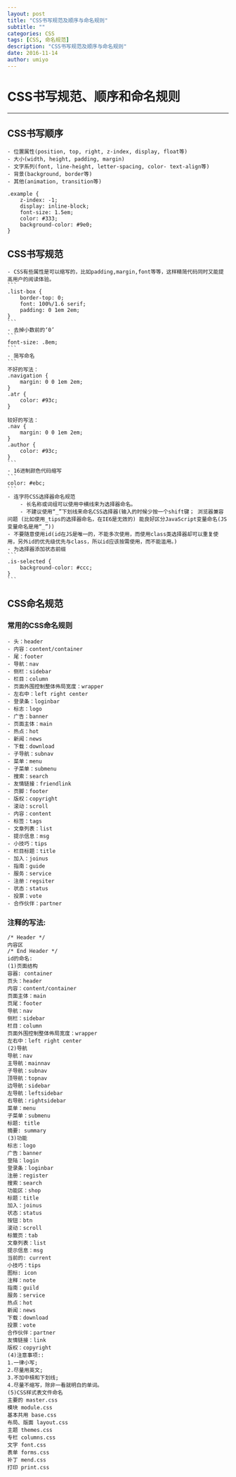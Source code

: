 ```yaml
---
layout: post
title: "CSS书写规范及顺序与命名规则"
subtitle: ""
categories: CSS
tags: [CSS, 命名规范]
description: "CSS书写规范及顺序与命名规则"
date: 2016-11-14
author: umiyo
---
```

# CSS书写规范、顺序和命名规则
---

## CSS书写顺序
    - 位置属性(position, top, right, z-index, display, float等)
    - 大小(width, height, padding, margin)
    - 文字系列(font, line-height, letter-spacing, color- text-align等)
    - 背景(background, border等)
    - 其他(animation, transition等)
```
.example {
    z-index: -1;
    display: inline-block;
    font-size: 1.5em;
    color: #333;
    background-color: #9e0;
}
```
## CSS书写规范  
    - CSS有些属性是可以缩写的，比如padding,margin,font等等，这样精简代码同时又能提高用户的阅读体验。
    ```
    .list-box {
        border-top: 0;
        font: 100%/1.6 serif;
        padding: 0 1em 2em;
    }
    ```
    - 去掉小数前的‘0’
    ```
    font-size: .8em;
    ```
    - 简写命名
    ```
    不好的写法：
    .navigation {
        margin: 0 0 1em 2em;
    }
    .atr {
        color: #93c;
    }

    较好的写法：
    .nav {
        margin: 0 0 1em 2em;
    }
    .author {
        color: #93c;
    }
    ```
    - 16进制颜色代码缩写
    ```
    color: #ebc;
    ```
    - 连字符CSS选择器命名规范
        - 长名称或词组可以使用中横线来为选择器命名。
        - 不建议使用“_”下划线来命名CSS选择器(输入的时候少按一个shift键； 浏览器兼容问题 (比如使用_tips的选择器命名，在IE6是无效的) 能良好区分JavaScript变量命名(JS变量命名是用“_”))
    - 不要随意使用id(id在JS是唯一的，不能多次使用，而使用class类选择器却可以重复使用，另外id的优先级优先与class，所以id应该按需使用，而不能滥用。)
    - 为选择器添加状态前缀
    ```
    .is-selected {
        background-color: #ccc;
    }
    ```
## CSS命名规范  

### 常用的CSS命名规则  
    - 头：header  
    - 内容：content/container   
    - 尾：footer   
    - 导航：nav   
    - 侧栏：sidebar   
    - 栏目：column   
    - 页面外围控制整体佈局宽度：wrapper   
    - 左右中：left right center   
    - 登录条：loginbar   
    - 标志：logo   
    - 广告：banner   
    - 页面主体：main   
    - 热点：hot   
    - 新闻：news   
    - 下载：download   
    - 子导航：subnav   
    - 菜单：menu   
    - 子菜单：submenu   
    - 搜索：search   
    - 友情链接：friendlink   
    - 页脚：footer   
    - 版权：copyright   
    - 滚动：scroll   
    - 内容：content   
    - 标签：tags   
    - 文章列表：list   
    - 提示信息：msg   
    - 小技巧：tips   
    - 栏目标题：title   
    - 加入：joinus   
    - 指南：guide   
    - 服务：service   
    - 注册：regsiter   
    - 状态：status   
    - 投票：vote   
    - 合作伙伴：partner  
### 注释的写法:  

    /* Header */   
    内容区   
    /* End Header */  
    id的命名:  
    (1)页面结构  
    容器: container   
    页头：header   
    内容：content/container   
    页面主体：main   
    页尾：footer   
    导航：nav    
    侧栏：sidebar   
    栏目：column   
    页面外围控制整体佈局宽度：wrapper   
    左右中：left right center  
    (2)导航  
    导航：nav   
    主导航：mainnav   
    子导航：subnav   
    顶导航：topnav   
    边导航：sidebar   
    左导航：leftsidebar   
    右导航：rightsidebar   
    菜单：menu   
    子菜单：submenu   
    标题: title   
    摘要: summary  
    (3)功能  
    标志：logo   
    广告：banner   
    登陆：login   
    登录条：loginbar   
    注册：register   
    搜索：search   
    功能区：shop   
    标题：title   
    加入：joinus   
    状态：status   
    按钮：btn   
    滚动：scroll   
    标籤页：tab   
    文章列表：list   
    提示信息：msg   
    当前的: current   
    小技巧：tips   
    图标: icon   
    注释：note   
    指南：guild   
    服务：service   
    热点：hot   
    新闻：news   
    下载：download   
    投票：vote   
    合作伙伴：partner   
    友情链接：link   
    版权：copyright  
    (4)注意事项::  
    1.一律小写;   
    2.尽量用英文;   
    3.不加中槓和下划线;   
    4.尽量不缩写，除非一看就明白的单词。  
    (5)CSS样式表文件命名  
    主要的 master.css   
    模块 module.css   
    基本共用 base.css   
    布局、版面 layout.css   
    主题 themes.css   
    专栏 columns.css   
    文字 font.css   
    表单 forms.css   
    补丁 mend.css   
    打印 print.css  

